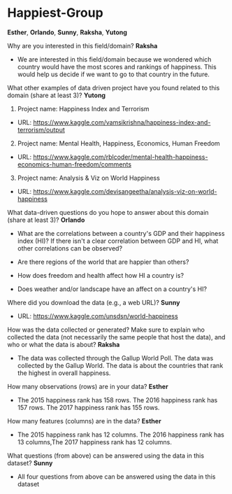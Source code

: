 # Happiest-Group
**Esther**, **Orlando**, **Sunny**, **Raksha**, **Yutong**

Why are you interested in this field/domain? **Raksha**
- We are interested in this field/domain because we
  wondered which country would have the most scores and rankings of happiness.
  This would help us decide if we want to go to that country in the future.

What other examples of data driven project have you found related to this domain (share at least 3)? **Yutong**
1. Project name: Happiness Index and Terrorism
  - URL: https://www.kaggle.com/vamsikrishna/happiness-index-and-terrorism/output
2. Project name: Mental Health, Happiness, Economics, Human Freedom
  - URL: https://www.kaggle.com/rblcoder/mental-health-happiness-economics-human-freedom/comments
3. Project name: Analysis & Viz on World Happiness
  - URL: https://www.kaggle.com/devisangeetha/analysis-viz-on-world-happiness

What data-driven questions do you hope to answer about this domain (share at least 3)? **Orlando**

- What are the correlations between a country's GDP and their happiness index (HI)? If there isn't a clear correlation between GDP and HI, what other correlations can be observed?

- Are there regions of the world that are happier than others?

- How does freedom and health affect how HI a country is?

- Does weather and/or landscape have an affect on a country's HI?

Where did you download the data (e.g., a web URL)? **Sunny**
- URL: https://www.kaggle.com/unsdsn/world-happiness

How was the data collected or generated? Make sure to explain who collected the data (not necessarily the same people that  host the data), and who or what the data is about? **Raksha**

- The data was collected through the Gallup World Poll. The data was collected
  by the Gallup World. The data is about the countries that rank the highest
  in overall happiness.  

How many observations (rows) are in your data? **Esther**
- The 2015 happiness rank has 158 rows. The 2016 happiness rank has 157 rows. The 2017 happiness rank has 155 rows.

How many features (columns) are in the data? **Esther**
- The 2015 happiness rank has 12 columns. The 2016 happiness rank has 13 columns,The 2017 happiness rank has 12 columns.

What questions (from above) can be answered using the data in this dataset? **Sunny**
- All four questions from above can be answered using the data in this dataset
